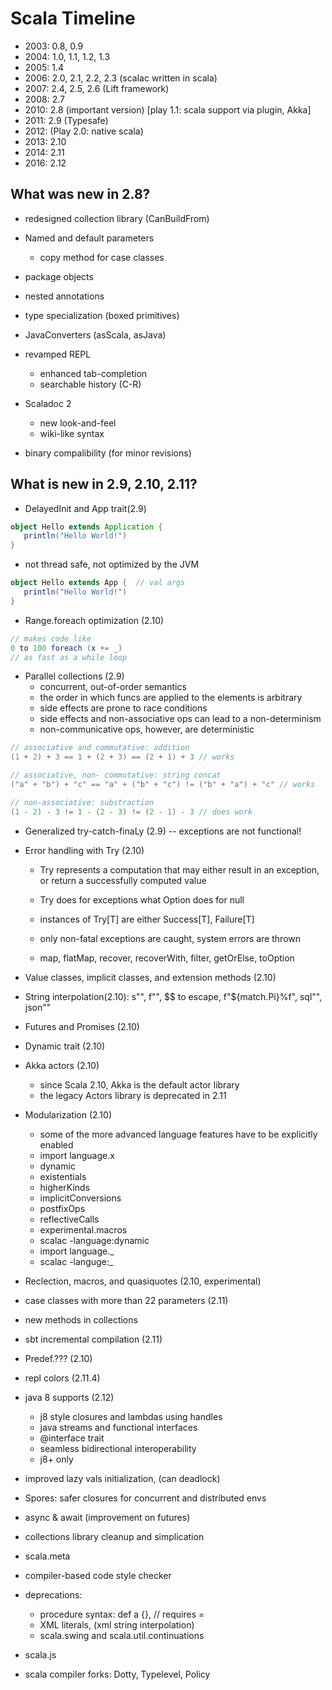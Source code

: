 # Scala Timeline

- 2003: 0.8, 0.9
- 2004: 1.0, 1.1, 1.2, 1.3
- 2005: 1.4
- 2006: 2.0, 2.1, 2.2, 2.3  (scalac written in scala)
- 2007: 2.4, 2.5, 2.6 (Lift framework)
- 2008: 2.7
- 2010: 2.8 (important version) [play 1.1: scala support via plugin, Akka]
- 2011: 2.9 (Typesafe)
- 2012:     (Play 2.0: native scala)
- 2013: 2.10
- 2014: 2.11
- 2016: 2.12

## What was new in 2.8?

- redesigned collection library (CanBuildFrom)
- Named and default parameters
  - copy method for case classes
- package objects
- nested annotations
- type specialization (boxed primitives)
- JavaConverters (asScala, asJava)
- revamped REPL
  - enhanced tab-completion
  - searchable history (C-R)

- Scaladoc 2
  - new look-and-feel
  - wiki-like syntax

- binary compalibility (for minor revisions)

## What is new in 2.9, 2.10, 2.11?

- DelayedInit and App trait(2.9)

```scala
object Hello extends Application {
   println("Hello World!")
}
```

- not thread safe, not optimized by the JVM

```scala
object Hello extends App {  // val args
   println("Hello World!")
}
```

- Range.foreach optimization (2.10)

```scala
// makes code like
0 to 100 foreach (x += _)
// as fast as a while loop
```

- Parallel collections (2.9)
  - concurrent, out-of-order semantics
  - the order in which funcs are applied to the elements is arbitrary
  - side effects are prone to race conditions
  - side effects and non-associative ops can lead to a non-determinism
  - non-communicative ops, however, are deterministic

```scala
// associative and commutative: addition
(1 + 2) + 3 == 1 + (2 + 3) == (2 + 1) + 3 // works

// associative, non- commutative: string concat
("a" + "b") + "c" == "a" + ("b" + "c") != ("b" + "a") + "c" // works

// non-associative: substraction
(1 - 2) - 3 != 1 - (2 - 3) != (2 - 1) - 3 // does work
```

- Generalized try-catch-finaLy (2.9) -- exceptions are not functional!

- Error handling with Try (2.10)
  - Try represents a computation that may either result in an exception, or
    return a successfully computed value

  - Try does for exceptions what Option does for null
  - instances of Try[T] are either Success[T], Failure[T]
  - only non-fatal exceptions are caught, system errors are thrown
  - map, flatMap, recover, recoverWith, filter, getOrElse, toOption

- Value classes, implicit classes, and extension methods (2.10)

- String interpolation(2.10): s"", f"", $$ to escape, f"${match.Pi}%f", sql"", json""

- Futures and Promises (2.10)

- Dynamic trait (2.10)

- Akka actors (2.10)
  - since Scala 2.10, Akka is the default actor library
  - the legacy Actors library is deprecated in 2.11

- Modularization (2.10)
  - some of the more advanced language features have to be explicitly enabled
  - import language.x
  - dynamic
  - existentials
  - higherKinds
  - implicitConversions
  - postfixOps
  - reflectiveCalls
  - experimental.macros
  - scalac -language:dynamic
  - import language.\_
  - scalac -languge:\_

- Reclection, macros, and quasiquotes (2.10, experimental)

- case classes with more than 22 parameters (2.11)

- new methods in collections

- sbt incremental compilation (2.11)

- Predef.??? (2.10)

- repl colors (2.11.4)

- java 8 supports (2.12)
  - j8 style closures and lambdas using handles
  - java streams and functional interfaces
  - @interface trait
  - seamless bidirectional interoperability
  - j8+ only

- improved lazy vals initialization, (can deadlock)
- Spores: safer closures for concurrent and distributed envs
- async & await (improvement on futures)
-  collections library cleanup and simplication
- scala.meta
- compiler-based code style checker
- deprecations:
  - procedure syntax: def a {}, // requires =
  - XML literals, (xml string interpolation)
  - scala.swing and scala.util.continuations

- scala.js
- scala compiler forks: Dotty, Typelevel, Policy
